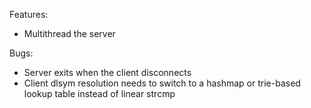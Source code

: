 Features:
- Multithread the server

Bugs:
- Server exits when the client disconnects
- Client dlsym resolution needs to switch to a hashmap or trie-based lookup table instead of linear strcmp